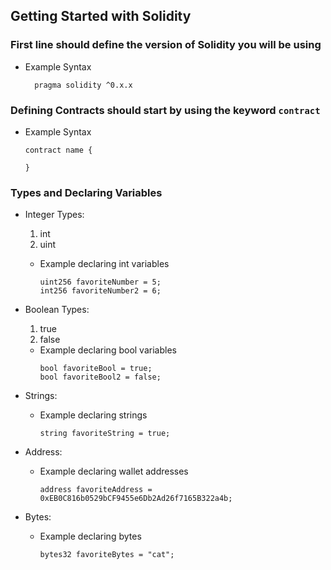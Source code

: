 ## Getting Started with Solidity

### First line should define the version of Solidity you will be using

- Example Syntax

  ```solidity
    pragma solidity ^0.x.x
  ```

### Defining Contracts should start by using the keyword `contract`

- Example Syntax

  ```solidity
  contract name {

  }
  ```

### Types and Declaring Variables

- Integer Types:

  1. int
  2. uint

  - Example declaring int variables

    ```solidity
    uint256 favoriteNumber = 5;
    int256 favoriteNumber2 = 6;
    ```

- Boolean Types:

  1. true
  2. false

  - Example declaring bool variables
    ```solidity
    bool favoriteBool = true;
    bool favoriteBool2 = false;
    ```

- Strings:

  - Example declaring strings
    ```solidity
    string favoriteString = true;
    ```

- Address:

  - Example declaring wallet addresses
    ```solidity
    address favoriteAddress = 0xEB0C816b0529bCF9455e6Db2Ad26f7165B322a4b;
    ```

- Bytes:

  - Example declaring bytes
    ```solidity
    bytes32 favoriteBytes = "cat";
    ```
